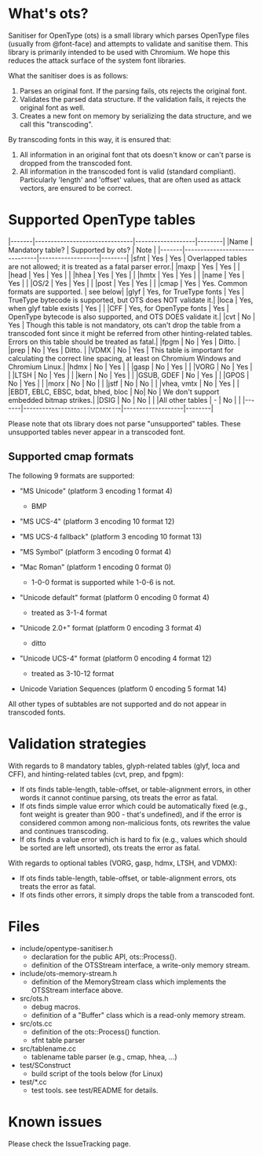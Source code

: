 What's ots?
===========

Sanitiser for OpenType (ots) is a small library which parses OpenType files
(usually from @font-face) and attempts to validate and sanitise them. This
library is primarily intended to be used with Chromium. We hope this reduces
the attack surface of the system font libraries.

What the sanitiser does is as follows:

1. Parses an original font. If the parsing fails, ots rejects the original
   font.
2. Validates the parsed data structure. If the validation fails, it rejects the
   original font as well.
3. Creates a new font on memory by serializing the data structure, and we call
   this "transcoding". 

By transcoding fonts in this way, it is ensured that:

1. All information in an original font that ots doesn't know or can't parse is
   dropped from the transcoded font.
2. All information in the transcoded font is valid (standard compliant).
   Particularly 'length' and 'offset' values, that are often used as attack
   vectors, are ensured to be correct. 

Supported OpenType tables
=========================

|-------|-------------------------------|-------------------|--------|
|Name   | Mandatory table?              | Supported by ots? | Note   |
|-------|-------------------------------|-------------------|--------|
|sfnt   | Yes                           | Yes               | Overlapped tables are not allowed; it is treated as a fatal parser error.|
|maxp   | Yes                           | Yes               |        |
|head   | Yes                           | Yes               |        |
|hhea   | Yes                           | Yes               |        |
|hmtx   | Yes                           | Yes               |        |
|name   | Yes                           | Yes               |        |
|OS/2   | Yes                           | Yes               |        |
|post   | Yes                           | Yes               |        |
|cmap   | Yes                           | Yes. Common formats are supported. | see below|
|glyf   | Yes, for TrueType fonts       | Yes               | TrueType bytecode is supported, but OTS does NOT validate it.|
|loca   | Yes, when glyf table exists   | Yes               |        |
|CFF    | Yes, for OpenType fonts       | Yes               | OpenType bytecode is also supported, and OTS DOES validate it.|
|cvt    | No                            | Yes               | Though this table is not mandatory, ots can't drop the table from a transcoded font since it might be referred from other hinting-related tables. Errors on this table should be treated as fatal.|
|fpgm   | No                            | Yes               | Ditto. |
|prep   | No                            | Yes               | Ditto. |
|VDMX   | No                            | Yes               | This table is important for calculating the correct line spacing, at least on Chromium Windows and Chromium Linux.|
|hdmx   | No                            | Yes               |        |
|gasp   | No                            | Yes               |        |
|VORG   | No                            | Yes               |        |
|LTSH   | No                            | Yes               |        |
|kern   | No                            | Yes               |        |
|GSUB, GDEF | No                        | Yes               |        |
|GPOS   | No                            | Yes               |        |
|morx   | No                            | No                |        |
|jstf   | No                            | No                |        |
|vhea, vmtx | No                        | Yes               |        |
|EBDT, EBLC, EBSC, bdat, bhed, bloc | No| No                | We don't support embedded bitmap strikes.|
|DSIG   | No                            | No                |        |
|All other tables | -                   | No                |        |
|-------|-------------------------------|-------------------|--------|

Please note that ots library does not parse "unsupported" tables. These
unsupported tables never appear in a transcoded font.

Supported cmap formats
----------------------

The following 9 formats are supported:

* "MS Unicode" (platform 3 encoding 1 format 4)
    * BMP 
* "MS UCS-4" (platform 3 encoding 10 format 12)
* "MS UCS-4 fallback" (platform 3 encoding 10 format 13)
* "MS Symbol" (platform 3 encoding 0 format 4) 

* "Mac Roman" (platform 1 encoding 0 format 0)
    * 1-0-0 format is supported while 1-0-6 is not. 

* "Unicode default" format (platform 0 encoding 0 format 4)
    * treated as 3-1-4 format 
* "Unicode 2.0+" format (platform 0 encoding 3 format 4)
    * ditto 
* "Unicode UCS-4" format (platform 0 encoding 4 format 12)
    * treated as 3-10-12 format 
* Unicode Variation Sequences (platform 0 encoding 5 format 14) 

All other types of subtables are not supported and do not appear in transcoded fonts.

Validation strategies
=====================

With regards to 8 mandatory tables, glyph-related tables (glyf, loca and CFF),
and hinting-related tables (cvt, prep, and fpgm):

* If ots finds table-length, table-offset, or table-alignment errors, in other
  words it cannot continue parsing, ots treats the error as fatal.
* If ots finds simple value error which could be automatically fixed (e.g.,
  font weight is greater than 900 - that's undefined), and if the error is
  considered common among non-malicious fonts, ots rewrites the value and
  continues transcoding.
* If ots finds a value error which is hard to fix (e.g., values which should be
  sorted are left unsorted), ots treats the error as fatal. 

With regards to optional tables (VORG, gasp, hdmx, LTSH, and VDMX):

* If ots finds table-length, table-offset, or table-alignment errors, ots
  treats the error as fatal.
* If ots finds other errors, it simply drops the table from a transcoded font. 

Files
=====

* include/opentype-sanitiser.h
    * declaration for the public API, ots::Process().
    * definition of the OTSStream interface, a write-only memory stream. 
* include/ots-memory-stream.h
    * definition of the MemoryStream class which implements the OTSStream interface above. 
* src/ots.h
    * debug macros.
    * definition of a "Buffer" class which is a read-only memory stream. 
* src/ots.cc
    * definition of the ots::Process() function.
    * sfnt table parser 
* src/tablename.cc
    * tablename table parser (e.g., cmap, hhea, ...) 
* test/SConstruct
    * build script of the tools below (for Linux) 
* test/*.cc
    * test tools. see test/README for details. 

Known issues
============

Please check the IssueTracking page. 
